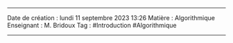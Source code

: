  ---

 Date de création : lundi 11 septembre 2023 13:26
 Matière : Algorithmique
 Enseignant : M. Bridoux
 Tag : #Introduction #Algorithmique

---

